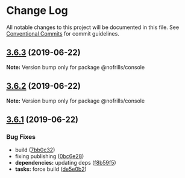# Change Log

All notable changes to this project will be documented in this file.
See [Conventional Commits](https://conventionalcommits.org) for commit guidelines.

## [3.6.3](https://github.com/nativecode-dev/nofrills/compare/@nofrills/console@3.6.2...@nofrills/console@3.6.3) (2019-06-22)

**Note:** Version bump only for package @nofrills/console





## [3.6.2](https://github.com/nativecode-dev/nofrills/compare/@nofrills/console@3.6.1...@nofrills/console@3.6.2) (2019-06-22)

**Note:** Version bump only for package @nofrills/console





## [3.6.1](https://github.com/nativecode-dev/nofrills/compare/@nofrills/console@3.6.0...@nofrills/console@3.6.1) (2019-06-22)


### Bug Fixes

* build ([7bb0c32](https://github.com/nativecode-dev/nofrills/commit/7bb0c32))
* fixing publishing ([0bc6e28](https://github.com/nativecode-dev/nofrills/commit/0bc6e28))
* **dependencies:** updating deps ([f8b59f5](https://github.com/nativecode-dev/nofrills/commit/f8b59f5))
* **tasks:** force build ([de5e0b2](https://github.com/nativecode-dev/nofrills/commit/de5e0b2))
